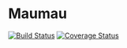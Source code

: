 # Maumau
[![Build Status](https://travis-ci.com/MaxHD00/Maumau.svg?branch=Review)](https://travis-ci.com/MaxHD00/Maumau)
[![Coverage Status](https://coveralls.io/repos/github/MaxHD00/Maumau/badge.svg?branch=Review)](https://coveralls.io/github/MaxHD00/Maumau?branch=Review)
